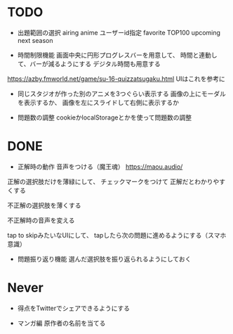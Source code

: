 # TODO

- 出題範囲の選択
airing anime
ユーザーid指定
favorite TOP100
upcoming next season

- 時間制限機能
画面中央に円形プログレスバーを用意して、
時間と連動して、バーが減るようにする
デジタル時間も用意する

https://azby.fmworld.net/game/su-16-quizzatsugaku.html
UIはこれを参考に

- 同じスタジオが作った別のアニメを3つぐらい表示する
画像の上にモーダルを表示するか、
画像を左にスライドして右側に表示するか

- 問題数の調整
cookieかlocalStorageとかを使って問題数の調整

# DONE

- 正解時の動作
音声をつける（魔王魂）
https://maou.audio/

正解の選択肢だけを薄緑にして、
チェックマークをつけて
正解だとわかりやすくする

不正解の選択肢を薄くする

不正解時の音声を変える

tap to skipみたいなUIにして、
tapしたら次の問題に進めるようにする（スマホ意識）

- 問題振り返り機能
選んだ選択肢を振り返られるようにしておく

# Never

- 得点をTwitterでシェアできるようにする

- マンガ編
原作者の名前を当てる
